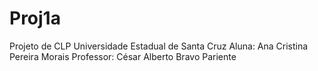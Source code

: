# Proj1a
Projeto de CLP
Universidade Estadual de Santa Cruz
Aluna: Ana Cristina Pereira Morais
Professor: César Alberto Bravo Pariente
